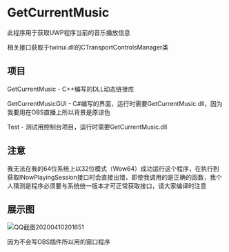 # GetCurrentMusic

此程序用于获取UWP程序当前的音乐播放信息

相关接口获取于twinui.dll的CTransportControlsManager类

## 项目

GetCurrentMusic - C++编写的DLL动态链接库

GetCurrentMusicGUI - C#编写的界面，运行时需要GetCurrentMusic.dll，因为我要用在OBS直播上所以背景是原谅色

Test - 测试用控制台项目，运行时需要GetCurrentMusic.dll

## 注意

我无法在我的64位系统上以32位模式（Wow64）成功运行这个程序，在执行到获取INowPlayingSession接口时会直接出错，即使我调用的是正确的函数，我个人猜测是程序必须要与系统统一版本才可正常获取接口，请大家编译时注意

## 展示图

![QQ截图20200410201651](https://user-images.githubusercontent.com/20377926/78990181-620c2600-7b68-11ea-8c7a-4faa6f6ea771.png)

因为不会写OBS插件所以用的窗口程序
